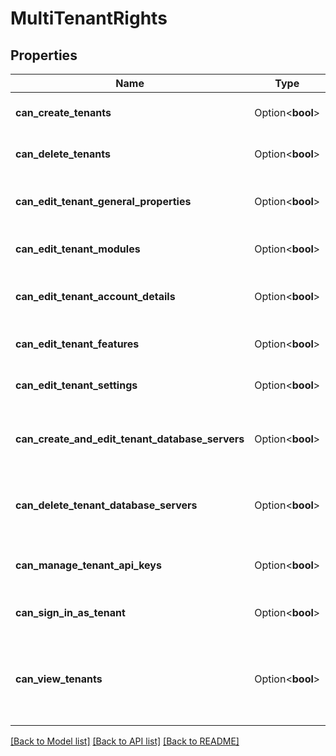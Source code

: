 # MultiTenantRights

## Properties

Name | Type | Description | Notes
------------ | ------------- | ------------- | -------------
**can_create_tenants** | Option<**bool**> | Right to create new tenants. | [optional]
**can_delete_tenants** | Option<**bool**> | Right to delete tenants. | [optional]
**can_edit_tenant_general_properties** | Option<**bool**> | Right to edit tenant general properties. | [optional]
**can_edit_tenant_modules** | Option<**bool**> | Right to edit tenant modules. | [optional]
**can_edit_tenant_account_details** | Option<**bool**> | Right to edit tenant account details. | [optional]
**can_edit_tenant_features** | Option<**bool**> | Right to edit tenant features. | [optional]
**can_edit_tenant_settings** | Option<**bool**> | Right to edit tenant settings. | [optional]
**can_create_and_edit_tenant_database_servers** | Option<**bool**> | Right to create and edit tenant database servers. | [optional]
**can_delete_tenant_database_servers** | Option<**bool**> | Right to delete tenant database servers. | [optional]
**can_manage_tenant_api_keys** | Option<**bool**> | Right to manage tenant API keys. | [optional]
**can_sign_in_as_tenant** | Option<**bool**> | Right to sign in as tenant. | [optional]
**can_view_tenants** | Option<**bool**> | Right to view tenants and multi-tenancy system settings. | [optional]

[[Back to Model list]](../README.md#documentation-for-models) [[Back to API list]](../README.md#documentation-for-api-endpoints) [[Back to README]](../README.md)


